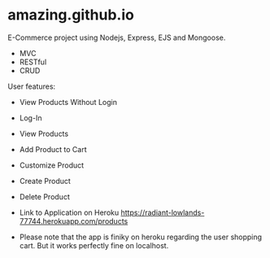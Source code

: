 # amazing.github.io

E-Commerce project using Nodejs, Express, EJS and Mongoose.

- MVC
- RESTful
- CRUD


User features:

- View Products Without Login
- Log-In 
- View Products
- Add Product to Cart
- Customize Product
- Create Product
- Delete Product


- Link to Application on Heroku
https://radiant-lowlands-77744.herokuapp.com/products
- Please note that the app is finiky on heroku regarding the user shopping cart. But it works perfectly fine on localhost.